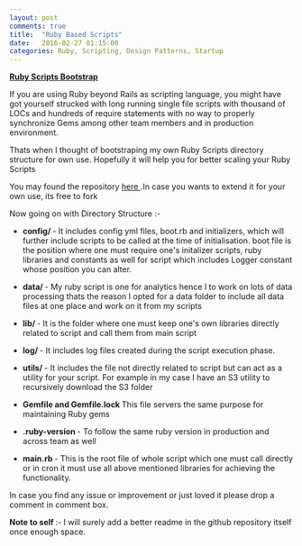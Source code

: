 ```yaml
---
layout: post
comments: true
title:  "Ruby Based Scripts"
date:   2016-02-27 01:15:00
categories: Ruby, Scripting, Design Patterns, Startup
---
```


<b> <a href='https://github.com/pramod-sharma/ruby-script'> Ruby Scripts Bootstrap </a> </b>

If you are using Ruby beyond Rails as scripting language, you might have got yourself strucked with long running single file scripts with thousand of LOCs and hundreds of require statements with no way to properly synchronize Gems among other team members
and in production environment.

Thats when I thought of bootstraping my own Ruby Scripts directory structure for own use. Hopefully it will help you for better scaling your Ruby Scripts

You may found the repository <a href='https://github.com/pramod-sharma/ruby-script'> here </a>.In case you wants to extend it for your own use, its free to fork

Now going on with Directory Structure :-

* <b> config/ </b> - It includes config yml files, boot.rb and initializers, which will further include scripts to be called at the time of initialisation. boot file is the position where one must require one's initalizer scripts, ruby libraries and constants as well for script which includes Logger constant whose position you can alter.

* <b> data/ </b> - My ruby script is one for analytics hence I to work on lots of data processing thats the reason I opted for a data folder to include all data files at one place and work on it from my scripts

* <b> lib/ </b> - It is the folder where one must keep one's own libraries directly related to script and call them from main script

* <b> log/ </b> - It includes log files created during the script execution phase.

* <b> utils/ </b> - It includes the file not directly related to script but can act as a utility for your script. For example in my case I have an S3 utility to recursively download the S3 folder

* <b> Gemfile and Gemfile.lock </b> This file servers the same purpose for maintaining Ruby gems

* <b> .ruby-version </b> - To follow the same ruby version in production and across team as well

* <b> main.rb </b> - This is the root file of whole script which one must call directly or in cron it must use all above mentioned libraries for achieving the functionality.

In case you find any issue or improvement or just loved it please drop a comment in comment box.

<b>Note to self </b> :- I will surely add a better readme in the github repository itself once enough space.  